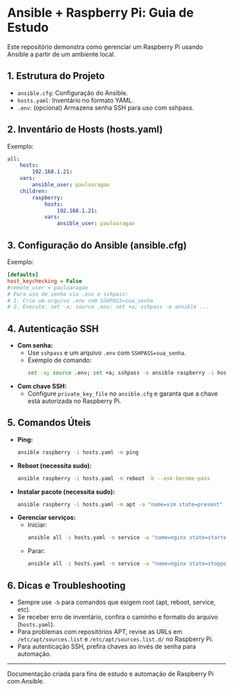 
# Ansible + Raspberry Pi: Guia de Estudo

Este repositório demonstra como gerenciar um Raspberry Pi usando Ansible a partir de um ambiente local.

## 1. Estrutura do Projeto

- `ansible.cfg`: Configuração do Ansible.
- `hosts.yaml`: Inventário no formato YAML.
- `.env`: (opcional) Armazena senha SSH para uso com sshpass.

## 2. Inventário de Hosts (hosts.yaml)
Exemplo:
```yaml
all:
	hosts:
		192.168.1.21:
	vars:
		ansible_user: pauloaragao
	children:
		raspberry:
			hosts:
				192.168.1.21:
			vars:
				ansible_user: pauloaragao
```

## 3. Configuração do Ansible (ansible.cfg)
Exemplo:
```ini
[defaults]
host_keychecking = False
#remote_user = pauloaragao
# Para uso de senha via .env e sshpass:
# 1. Crie um arquivo .env com SSHPASS=sua_senha
# 2. Execute: set -a; source .env; set +a; sshpass -e ansible ...
```

## 4. Autenticação SSH

- **Com senha:**
	- Use `sshpass` e um arquivo `.env` com `SSHPASS=sua_senha`.
	- Exemplo de comando:
		```sh
		set -a; source .env; set +a; sshpass -e ansible raspberry -i hosts.yaml -m ping
		```
- **Com chave SSH:**
	- Configure `private_key_file` no `ansible.cfg` e garanta que a chave está autorizada no Raspberry Pi.

## 5. Comandos Úteis

- **Ping:**
	```sh
	ansible raspberry -i hosts.yaml -m ping
	```
- **Reboot (necessita sudo):**
	```sh
	ansible raspberry -i hosts.yaml -m reboot -b --ask-become-pass
	```
- **Instalar pacote (necessita sudo):**
	```sh
	ansible raspberry -i hosts.yaml -m apt -a "name=vim state=present" -b --ask-become-pass
	```
- **Gerenciar serviços:**
	- Iniciar:
		```sh
		ansible all -i hosts.yaml -m service -a "name=nginx state=started" -b --ask-become-pass
		```
	- Parar:
		```sh
		ansible all -i hosts.yaml -m service -a "name=nginx state=stopped" -b --ask-become-pass
		```

## 6. Dicas e Troubleshooting

- Sempre use `-b` para comandos que exigem root (apt, reboot, service, etc).
- Se receber erro de inventário, confira o caminho e formato do arquivo (`hosts.yaml`).
- Para problemas com repositórios APT, revise as URLs em `/etc/apt/sources.list` e `/etc/apt/sources.list.d/` no Raspberry Pi.
- Para autenticação SSH, prefira chaves ao invés de senha para automação.

---
Documentação criada para fins de estudo e automação de Raspberry Pi com Ansible.